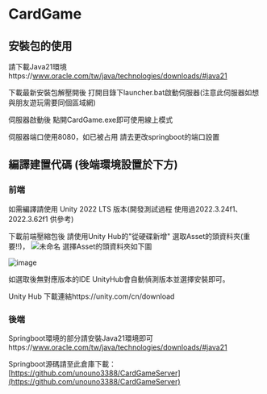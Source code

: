 # CardGame
## 安裝包的使用
請下載Java21環境https://www.oracle.com/tw/java/technologies/downloads/#java21

下載最新安裝包解壓開後 打開目錄下launcher.bat啟動伺服器(注意此伺服器如想與朋友遊玩需要同個區域網)

伺服器啟動後 點開CardGame.exe即可使用線上模式

伺服器端口使用8080，如已被占用 請去更改springboot的端口設置

## 編譯建置代碼 (後端環境設置於下方)
### 前端
如需編譯請使用 Unity 2022 LTS 版本(開發測試過程 使用過2022.3.24f1、2022.3.62f1 供參考)

下載前端壓縮包後 請使用Unity Hub的"從硬碟新增" 選取Asset的頭資料夾(重要!!)，
![未命名](https://github.com/user-attachments/assets/eb870b29-231c-42a7-9b3b-4cad044b2836)
選擇Asset的頭資料夾如下圖

![image](https://github.com/user-attachments/assets/b5726f68-4bd0-4538-a412-bb4aa55215fb)

如選取後無對應版本的IDE UnityHub會自動偵測版本並選擇安裝即可。

Unity Hub 下載連結https://unity.com/cn/download
### 後端
Springboot環境的部分請安裝Java21環境即可https://www.oracle.com/tw/java/technologies/downloads/#java21

Springboot源碼請至此倉庫下載：[https://github.com/unouno3388/CardGameServer](https://github.com/unouno3388/CardGameServer)
